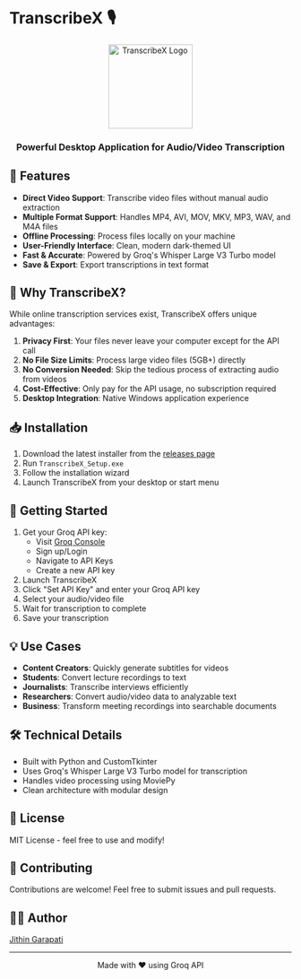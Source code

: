 # TranscribeX 🎙️

<div align="center">
  <img src="TranscribeX.ico" alt="TranscribeX Logo" width="150">
  <h3>Powerful Desktop Application for Audio/Video Transcription</h3>
</div>

## 🌟 Features

- **Direct Video Support**: Transcribe video files without manual audio extraction
- **Multiple Format Support**: Handles MP4, AVI, MOV, MKV, MP3, WAV, and M4A files
- **Offline Processing**: Process files locally on your machine
- **User-Friendly Interface**: Clean, modern dark-themed UI
- **Fast & Accurate**: Powered by Groq's Whisper Large V3 Turbo model
- **Save & Export**: Export transcriptions in text format

## 🚀 Why TranscribeX?

While online transcription services exist, TranscribeX offers unique advantages:

1. **Privacy First**: Your files never leave your computer except for the API call
2. **No File Size Limits**: Process large video files (5GB+) directly
3. **No Conversion Needed**: Skip the tedious process of extracting audio from videos
4. **Cost-Effective**: Only pay for the API usage, no subscription required
5. **Desktop Integration**: Native Windows application experience

## 📥 Installation

1. Download the latest installer from the [releases page](https://github.com/Jithin-Garapati/TranscribeX/releases)
2. Run `TranscribeX_Setup.exe`
3. Follow the installation wizard
4. Launch TranscribeX from your desktop or start menu

## 🔑 Getting Started

1. Get your Groq API key:
   - Visit [Groq Console](https://console.groq.com/playground)
   - Sign up/Login
   - Navigate to API Keys
   - Create a new API key
2. Launch TranscribeX
3. Click "Set API Key" and enter your Groq API key
4. Select your audio/video file
5. Wait for transcription to complete
6. Save your transcription

## 💡 Use Cases

- **Content Creators**: Quickly generate subtitles for videos
- **Students**: Convert lecture recordings to text
- **Journalists**: Transcribe interviews efficiently
- **Researchers**: Convert audio/video data to analyzable text
- **Business**: Transform meeting recordings into searchable documents

## 🛠️ Technical Details

- Built with Python and CustomTkinter
- Uses Groq's Whisper Large V3 Turbo model for transcription
- Handles video processing using MoviePy
- Clean architecture with modular design

## 📝 License

MIT License - feel free to use and modify!

## 🤝 Contributing

Contributions are welcome! Feel free to submit issues and pull requests.

## 👨‍💻 Author

[Jithin Garapati](https://github.com/Jithin-Garapati)

---

<div align="center">
Made with ❤️ using Groq API
</div> 